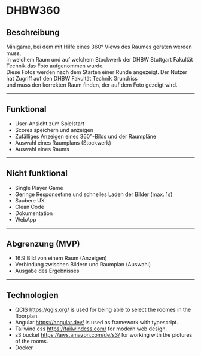 # DHBW360

## Beschreibung
Minigame, bei dem mit Hilfe eines 360° Views des Raumes geraten werden muss,  
in welchem Raum und auf welchem Stockwerk der DHBW Stuttgart Fakultät Technik das Foto aufgenommen wurde.  
Diese Fotos werden nach dem Starten einer Runde angezeigt. Der Nutzer hat Zugriff auf den DHBW Fakultät Technik Grundriss  
und muss den korrekten Raum finden, der auf dem Foto gezeigt wird.

---

## Funktional
- User-Ansicht zum Spielstart
- Scores speichern und anzeigen
- Zufälliges Anzeigen eines 360°-Bilds und der Raumpläne
- Auswahl eines Raumplans (Stockwerk)
- Auswahl eines Raums

---

## Nicht funktional
- Single Player Game
- Geringe Responsetime und schnelles Laden der Bilder (max. 1s)
- Saubere UX
- Clean Code
- Dokumentation
- WebApp

---

## Abgrenzung (MVP)
- 16:9 Bild von einem Raum (Anzeigen)
- Verbindung zwischen Bildern und Raumplan (Auswahl)
- Ausgabe des Ergebnisses

---

## Technologien
- QCIS https://qgis.org/ is used for being able to select the roomes in the floorplan.
- Angular https://angular.dev/ is used as framework with typescript.
- Tailwind css https://tailwindcss.com/ for modern web design.
- s3 bucket https://aws.amazon.com/de/s3/ for working with the pictures of the rooms.
- Docker
  
